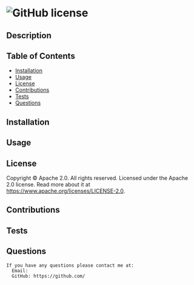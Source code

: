#  ![GitHub license](https://img.shields.io/badge/license-Apache%202.0-blue.svg)

  ## Description
  

  ## Table of Contents
  - [Installation](#installation)
  - [Usage](#usage)
  - [License](#license)
  - [Contributions](#contributions)
  - [Tests](#tests)
  - [Questions](#questions)

  ## Installation 
  

  ## Usage
  

  ## License
  Copyright © Apache 2.0. All rights reserved. 
  Licensed under the Apache 2.0 license.
  Read more about it at https://www.apache.org/licenses/LICENSE-2.0.

  ## Contributions
  

  ## Tests
  

  ## Questions

    If you have any questions please contact me at:
      Email: 
      GitHub: https://github.com/
